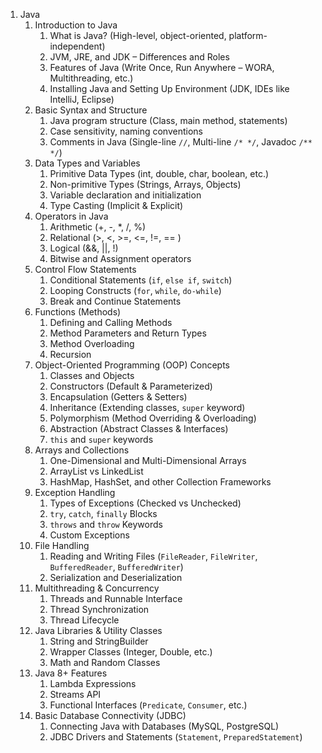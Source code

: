 1. Java
	1. Introduction to Java
		1. What is Java? (High-level, object-oriented, platform-independent)
		2. JVM, JRE, and JDK – Differences and Roles
		3. Features of Java (Write Once, Run Anywhere – WORA, Multithreading, etc.)
		4. Installing Java and Setting Up Environment (JDK, IDEs like IntelliJ, Eclipse)
	2. Basic Syntax and Structure
		1. Java program structure (Class, main method, statements)
		2. Case sensitivity, naming conventions
		3. Comments in Java (Single-line `//`, Multi-line `/* */`, Javadoc `/** */`)
	3. Data Types and Variables
		1. Primitive Data Types (int, double, char, boolean, etc.)
		2. Non-primitive Types (Strings, Arrays, Objects)
		3. Variable declaration and initialization
		4. Type Casting (Implicit & Explicit)
	4. Operators in Java
		1. Arithmetic (+, -, *, /, %)
		2. Relational (>, <, >=, <=, !=, \== )
		3. Logical (&&, ||, !)
		4. Bitwise and Assignment operators
	5. Control Flow Statements
		1. Conditional Statements (`if`, `else if`, `switch`)
		2. Looping Constructs (`for`, `while`, `do-while`)
		3. Break and Continue Statements
	6. Functions (Methods)
		1. Defining and Calling Methods
		2. Method Parameters and Return Types
		3.  Method Overloading
		4. Recursion
	7. Object-Oriented Programming (OOP) Concepts
		1. Classes and Objects
		2. Constructors (Default & Parameterized)
		3. Encapsulation (Getters & Setters)
		4. Inheritance (Extending classes, `super` keyword)
		5. Polymorphism (Method Overriding & Overloading)
		6. Abstraction (Abstract Classes & Interfaces)
		7. `this` and `super` keywords
	8. Arrays and Collections
		1. One-Dimensional and Multi-Dimensional Arrays
		2. ArrayList vs LinkedList
		3. HashMap, HashSet, and other Collection Frameworks
	9. Exception Handling
		1. Types of Exceptions (Checked vs Unchecked)
		2. `try`, `catch`, `finally` Blocks
		3. `throws` and `throw` Keywords
		4. Custom Exceptions
	10. File Handling
		1. Reading and Writing Files (`FileReader`, `FileWriter`, `BufferedReader`, `BufferedWriter`)
		2. Serialization and Deserialization
	11. Multithreading & Concurrency
		1. Threads and Runnable Interface
		2. Thread Synchronization
		3. Thread Lifecycle
	12. Java Libraries & Utility Classes
		1. String and StringBuilder
		2. Wrapper Classes (Integer, Double, etc.)
		3. Math and Random Classes
	13. Java 8+ Features
		1. Lambda Expressions
		2. Streams API
		3. Functional Interfaces (`Predicate`, `Consumer`, etc.)
	14. Basic Database Connectivity (JDBC)
		1. Connecting Java with Databases (MySQL, PostgreSQL)
		2. JDBC Drivers and Statements (`Statement`, `PreparedStatement`)